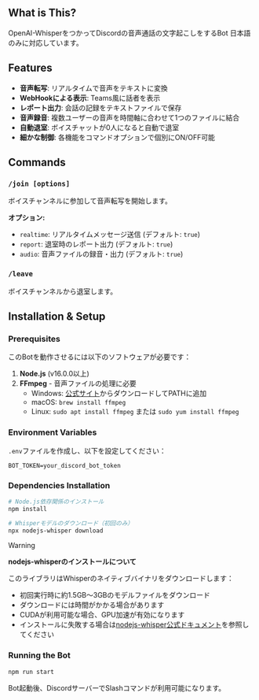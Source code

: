 ## What is This?

OpenAI-WhisperをつかってDiscordの音声通話の文字起こしをするBot
日本語のみに対応しています。

## Features

- **音声転写**: リアルタイムで音声をテキストに変換
- **WebHookによる表示**: Teams風に話者を表示
- **レポート出力**: 会話の記録をテキストファイルで保存
- **音声録音**: 複数ユーザーの音声を時間軸に合わせて1つのファイルに結合
- **自動退室**: ボイスチャットが0人になると自動で退室
- **細かな制御**: 各機能をコマンドオプションで個別にON/OFF可能

## Commands

### `/join [options]`

ボイスチャンネルに参加して音声転写を開始します。

**オプション:**

- `realtime`: リアルタイムメッセージ送信 (デフォルト: `true`)
- `report`: 退室時のレポート出力 (デフォルト: `true`)
- `audio`: 音声ファイルの録音・出力 (デフォルト: `true`)

### `/leave`

ボイスチャンネルから退室します。

## Installation & Setup

### Prerequisites

このBotを動作させるには以下のソフトウェアが必要です：

1. **Node.js** (v16.0.0以上)
2. **FFmpeg** - 音声ファイルの処理に必要
   - Windows: [公式サイト](https://ffmpeg.org/download.html)からダウンロードしてPATHに追加
   - macOS: `brew install ffmpeg`
   - Linux: `sudo apt install ffmpeg` または `sudo yum install ffmpeg`

### Environment Variables

`.env`ファイルを作成し、以下を設定してください：

```env
BOT_TOKEN=your_discord_bot_token
```

### Dependencies Installation

```bash
# Node.js依存関係のインストール
npm install

# Whisperモデルのダウンロード（初回のみ）
npx nodejs-whisper download
```

> [!WARNING]
> **nodejs-whisperのインストールについて**
>
> このライブラリはWhisperのネイティブバイナリをダウンロードします：
>
> - 初回実行時に約1.5GB〜3GBのモデルファイルをダウンロード
> - ダウンロードには時間がかかる場合があります
> - CUDAが利用可能な場合、GPU加速が有効になります
> - インストールに失敗する場合は[nodejs-whisper公式ドキュメント](https://github.com/your-github/nodejs-whisper)を参照してください

### Running the Bot

```bash
npm run start
```

Bot起動後、DiscordサーバーでSlashコマンドが利用可能になります。
